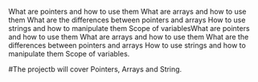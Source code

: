 What are pointers and how to use them
What are arrays and how to use them
What are the differences between pointers and arrays
How to use strings and how to manipulate them
Scope of variablesWhat are pointers and how to use them
What are arrays and how to use them
What are the differences between pointers and arrays
How to use strings and how to manipulate them
Scope of variables.

#The projectb will cover Pointers, Arrays and String.
